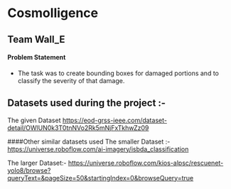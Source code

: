 # Cosmolligence
## Team Wall_E

#### Problem Statement
- The task was to create bounding boxes for damaged portions and to classify the severity of that damage.

## Datasets used during the project :- 
The given Dataset
https://eod-grss-ieee.com/dataset-detail/OWlUN0k3T0tnNVo2Rk5mNjFxTkhwZz09

####Other similar datasets used
The smaller Dataset :-
https://universe.roboflow.com/ai-imagery/isbda_classification

The larger Dataset:- 
https://universe.roboflow.com/kios-alpsc/rescuenet-yolo8/browse?queryText=&pageSize=50&startingIndex=0&browseQuery=true
